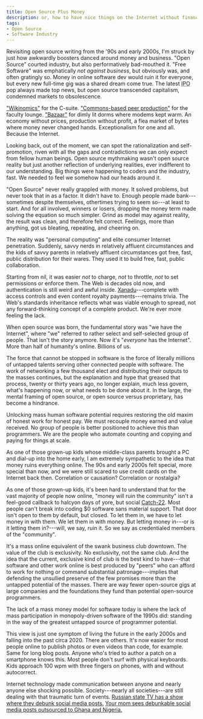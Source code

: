 ```yaml
---
title: Open Source Plus Money
description: or, how to have nice things on the Internet without financializing the shit out of everything
tags:
- Open Source
- Software Industry
---
```


<!-- TODO: title without open source -->

Revisiting open source writing from the '90s and early 2000s, I'm struck by just how awkwardly boosters danced around money and business.  "Open Source" courted industry, but also performatively bad-mouthed it.  "Free Software" was emphatically _not against business_, but obviously was, and often gratingly so.  Money in online software dev would ruin it for everyone, but every new full-time gig was a shared dream come true.  The latest <abbr title="initial public offering">IPO</abbr> pop always made top news, but open source transcended capitalism, condemned markets to obsolescence.

["Wikinomics"](https://en.wikipedia.org/wiki/Wikinomics) for the C-suite.  ["Commons-based peer production"](https://en.wikipedia.org/wiki/The_Wealth_of_Networks) for the faculty lounge.  ["Bazaar"](https://en.wikipedia.org/wiki/The_Cathedral_and_the_Bazaar) for dimly lit dorms where modems kept warm.  An economy without prices, production without profit, a flea market of bytes where money never changed hands.  Exceptionalism for one and all.  Because the Internet.

Looking back, out of the moment, we can spot the rationalization and self-promotion, riven with all the gaps and contradictions we can only expect from fellow human beings.  Open source mythmaking wasn't open source reality but just another reflection of underlying realities, ever indifferent to our understanding.  Big things were happening to coders and the industry, fast.  We needed to feel we somehow had our heads around it.

"Open Source" never really grappled with money.  It solved problems, but never took that in as a factor.  It didn't have to.  Enough people made bank---sometimes despite themselves, othertimes trying to seem so---at least to start.  And for all involved, winners or losers, dropping the money term made solving the equation so much simpler.  Grind as model may against reality, the result was clean, and therefore felt correct.  Feelings, more than anything, got us bleating, repeating, and cheering on.

The reality was "personal computing" and elite consumer Internet penetration.  Suddenly, savvy nerds in relatively affluent circumstances and the kids of savvy parents in relatively affluent circumstances got free, fast, public distribution for their wares.  They used it to build free, fast, public collaboration.

Starting from nil, it was easier _not_ to charge, _not_ to throttle, _not_ to set permissions or enforce them.  The Web is decades old now, and authentication is still weird and awful inside.  [Xanadu](https://en.wikipedia.org/wiki/Project_Xanadu)---complete with access controls and even content royalty payments---remains trivia.  The Web's standards inheritance reflects what was viable enough to spread, not any forward-thinking concept of a complete product.  We're ever more feeling the lack.

When open source was born, the fundamental story was "we have the Internet", where "we" referred to rather select and self-selected group of people.  That isn't the story anymore.  Now it's "_everyone_ has the Internet".  More than half of humanity's online.  Billions of us.

The force that cannot be stopped in software is the force of literally millions of untapped talents serving other connected people with software.  The work of networking a few thousand elect and distributing their outputs to the masses continues, but the explanation and hype that greased that process, twenty or thirty years ago, no longer explain, much less govern, what's happening now, or what needs to be done about it.  In the large, the mental framing of open source, or open source versus proprietary, has become a hindrance.

Unlocking mass human software potential requires restoring the old maxim of honest work for honest pay.  We must recouple money earned and value received.  No group of people is better positioned to achieve this than programmers.  We are the people who automate counting and copying and paying for things at scale.

As one of those grown-up kids whose middle-class parents brought a PC and dial-up into the home early, I am extremely sympathetic to the idea that money ruins everything online.  The 90s and early 2000s felt special, more special than now, and we were still scared to use credit cards on the Internet back then.  Correlation or causation?  Correlation or nostalgia?

As one of those grown-up kids, it's been hard to understand that for the vast majority of people now online, "money will ruin the community" isn't a feel-good callback to halcyon days of yore, but social [Catch-22](https://en.wikipedia.org/wiki/Catch-22).  Most people can't break into coding $0 software sans material support.  That door isn't open to them by default, but closed.  To let them in, we have to let money in with them.  We let them in with money.  But letting money in---or is it letting them in?---will, we say, ruin it.  So we say as credentialed members of the "community".

It's a mass online equivalent of the swank business club downtown.  The value of the club is exclusivity.  No exclusivity, not the same club.  And the idea that the current, exclusive kind of club is the best kind to have---that software and other work online is best produced by "peers" who can afford to work for nothing or command substantial patronage---implies that defending the unsullied preserve of the few promises more than the untapped potential of the masses.  There are way fewer open-source gigs at large companies and the foundations they fund than potential open-source programmers.

The lack of a mass money model for software today is where the lack of mass participation in monopoly-driven software of the 1990s did: standing in the way of the greatest untapped source of programmer potential.

This view is just one symptom of living the future in the early 2000s and falling into the past circa 2020.  There are others.  It's now easier for most people online to publish photos or even videos than code, for example.  Same for long blog posts.  Anyone who's tried to author a patch on a smartphone knows this.  Most people don't surf with physical keyboards.  Kids approach 100 wpm with three fingers on phones, with and without autocorrect.

Internet technology made communication between anyone and nearly anyone else shocking possible.  Society---nearly all societies---are still dealing with that traumatic turn of events.  [Russian state TV has a show where they debunk social media posts.](https://www.1tv.ru/shows/antifeyk/o-proekte)  [Your mom sees debunkable social media posts outsourced to Ghana and Nigeria.](https://techcrunch.com/2020/03/12/twitter-facebook-disinformation-africa-ghana-nigeria-ira-russia/)

<!-- Broad acceptance of permissive licensing made scale differences irrelevant.  Big companies could give and take from sole hackers.  The same hasn't happened for paid transactions. -->

<!-- TODO: return to old "honest pay for honest work" versus financialization, which introduces money with or (usually) without anything useful being done -->

<!-- TODO: so slipper slope to the extreme, be it proprietary licensing of financialization -->
